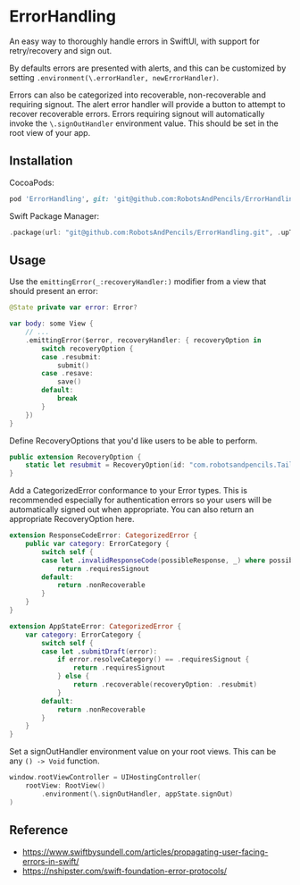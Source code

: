 # ErrorHandling

An easy way to thoroughly handle errors in SwiftUI, with support for retry/recovery and sign out.

By defaults errors are presented with alerts, and this can be customized by setting `.environment(\.errorHandler, newErrorHandler)`.

Errors can also be categorized into recoverable, non-recoverable and requiring signout. 
The alert error handler will provide a button to attempt to recover recoverable errors.
Errors requiring signout will automatically invoke the `\.signOutHandler` environment value. 
This should be set in the root view of your app.

## Installation

CocoaPods:

```rb
pod 'ErrorHandling', git: 'git@github.com:RobotsAndPencils/ErrorHandling.git', tag: 'v0.1.0'
```

Swift Package Manager:

```swift
.package(url: "git@github.com:RobotsAndPencils/ErrorHandling.git", .upToNextMinor(from: "0.1.0")),
```

## Usage

Use the `emittingError(_:recoveryHandler:)` modifier from a view that should present an error:

```swift
@State private var error: Error?

var body: some View {
    // ...
    .emittingError($error, recoveryHandler: { recoveryOption in
        switch recoveryOption {
        case .resubmit:
            submit()
        case .resave:
            save()
        default:
            break
        }
    })
}
```

Define RecoveryOptions that you'd like users to be able to perform.

```swift
public extension RecoveryOption {
    static let resubmit = RecoveryOption(id: "com.robotsandpencils.Tailboard.Resubmit", description: "Resubmit")
}

```

Add a CategorizedError conformance to your Error types.
This is recommended especially for authentication errors so your users will be automatically signed out when appropriate.
You can also return an appropriate RecoveryOption here.

```swift
extension ResponseCodeError: CategorizedError {
    public var category: ErrorCategory {
        switch self {
        case let .invalidResponseCode(possibleResponse, _) where possibleResponse?.statusCode == 401:
            return .requiresSignout
        default:
            return .nonRecoverable
        }
    }
}

extension AppStateError: CategorizedError {
    var category: ErrorCategory {
        switch self {
        case let .submitDraft(error):
            if error.resolveCategory() == .requiresSignout {
                return .requiresSignout
            } else {
                return .recoverable(recoveryOption: .resubmit)
            }
        default:
            return .nonRecoverable
        }
    }
}
```

Set a signOutHandler environment value on your root views. 
This can be any `() -> Void` function.

```swift
window.rootViewController = UIHostingController(
    rootView: RootView()
        .environment(\.signOutHandler, appState.signOut)
)
```

## Reference

- https://www.swiftbysundell.com/articles/propagating-user-facing-errors-in-swift/
- https://nshipster.com/swift-foundation-error-protocols/
